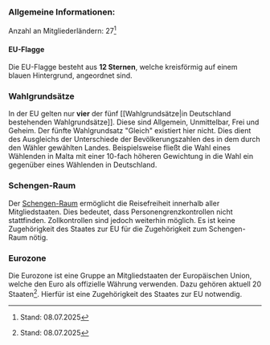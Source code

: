 ### Allgemeine Informationen:
Anzahl an Mitgliederländern: 27[^1]
#### EU-Flagge
Die EU-Flagge besteht aus **12 Sternen**, welche kreisförmig auf einem blauen Hintergrund, angeordnet sind.
### Wahlgrundsätze
In der EU gelten nur **vier** der fünf [[Wahlgrundsätze|in Deutschland bestehenden Wahlgrundsätze]]. Diese sind Allgemein, Unmittelbar, Frei und Geheim. Der fünfte Wahlgrundsatz "Gleich" existiert hier nicht. Dies dient des Ausgleichs der Unterschiede der Bevölkerungszahlen des in dem durch den Wähler gewählten Landes. Beispielsweise fließt die Wahl eines Wählenden in Malta mit einer 10-fach höheren Gewichtung in die Wahl ein gegenüber eines Wählenden in Deutschland.

### Schengen-Raum
Der [Schengen-Raum](https://de.wikipedia.org/wiki/Schengen-Raum) ermöglicht die Reisefreiheit innerhalb aller Mitgliedstaaten. Dies bedeutet, dass Personengrenzkontrollen nicht stattfinden. Zollkontrollen sind jedoch weiterhin möglich. Es ist keine Zugehörigkeit des Staates zur EU für die Zugehörigkeit zum Schengen-Raum nötig.

### Eurozone
Die Eurozone ist eine Gruppe an Mitgliedstaaten der Europäischen Union, welche den Euro als offizielle Währung verwenden. Dazu gehören aktuell 20 Staaten[^1]. Hierfür ist eine Zugehörigkeit des Staates zur EU notwendig.


[^1]: Stand: 08.07.2025
